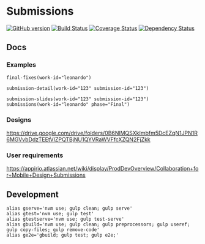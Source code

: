 # Submissions
[![GitHub version](https://badge.fury.io/gh/appirio-tech%2Fng-submissions.svg)](http://badge.fury.io/gh/appirio-tech%2Fng-submissions)
[![Build Status](https://travis-ci.org/appirio-tech/ng-submissions.svg)](https://travis-ci.org/appirio-tech/ng-submissions)
[![Coverage Status](https://coveralls.io/repos/appirio-tech/ng-submissions/badge.svg?branch=master&service=github&t=UHjCEN)](https://coveralls.io/github/appirio-tech/ng-submissions?branch=master)
[![Dependency Status](https://www.versioneye.com/user/projects/55cb75fbdfed0a001d0001f3/badge.svg?style=flat)](https://www.versioneye.com/user/projects/55cb75fbdfed0a001d0001f3)

## Docs
### Examples
```jade
final-fixes(work-id="leonardo")

submission-detail(work-id="123" submission-id="123")

submission-slides(work-id="123" submission-id="123")
submissions(work-id="leonardo" phase="Final")
```


### Designs
https://drive.google.com/drive/folders/0B6NlMQSXkImbfm5DcEZqN1JPN1R6MGVvbDdzTEEtVlZPQTBjNU1QYVRaWVFfcXZQN2FjZkk

### User requirements
https://appirio.atlassian.net/wiki/display/ProdDevOverview/Collaboration+for+Mobile+Design+Submissions

## Development
```
alias gserve='nvm use; gulp clean; gulp serve'
alias gtest='nvm use; gulp test'
alias gtestserve='nvm use; gulp test-serve'
alias gbuild='nvm use; gulp clean; gulp preprocessors; gulp useref; gulp copy-files; gulp remove-code'
alias ge2e='gbuild; gulp test; gulp e2e;'
```
